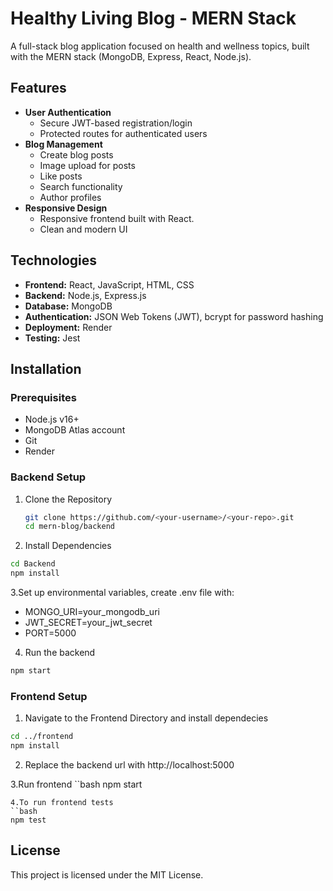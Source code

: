 # Healthy Living Blog - MERN Stack

A full-stack blog application focused on health and wellness topics, built with the MERN stack (MongoDB, Express, React, Node.js).

## Features

- **User Authentication**
  - Secure JWT-based registration/login
  - Protected routes for authenticated users
- **Blog Management**
  - Create blog posts
  - Image upload for posts
  - Like posts
  - Search functionality
  - Author profiles
- **Responsive Design**
  - Responsive frontend built with React.
  - Clean and modern UI

## Technologies
- **Frontend:** React, JavaScript, HTML, CSS
- **Backend:** Node.js, Express.js
- **Database:** MongoDB 
- **Authentication:** JSON Web Tokens (JWT), bcrypt for password hashing
- **Deployment:** Render 
- **Testing:** Jest

## Installation

### Prerequisites
- Node.js v16+
- MongoDB Atlas account
- Git
- Render

### Backend Setup
1. Clone the Repository
   ```bash
   git clone https://github.com/<your-username>/<your-repo>.git
   cd mern-blog/backend
   ```
   
2. Install Dependencies
  ```bash
  cd Backend
  npm install
 ```

3.Set up environmental variables, create .env file with:

 - MONGO_URI=your_mongodb_uri
 - JWT_SECRET=your_jwt_secret
 - PORT=5000
4. Run the backend
  ```bash
  npm start
  ```

### Frontend Setup
1. Navigate to the Frontend Directory and install dependecies
 ```bash
 cd ../frontend
 npm install
 ```
2. Replace the backend url with
http://localhost:5000

3.Run frontend
  ``bash
  npm start
  ```
4.To run frontend tests
  ``bash
  npm test
  ```

## License
This project is licensed under the MIT License. 
